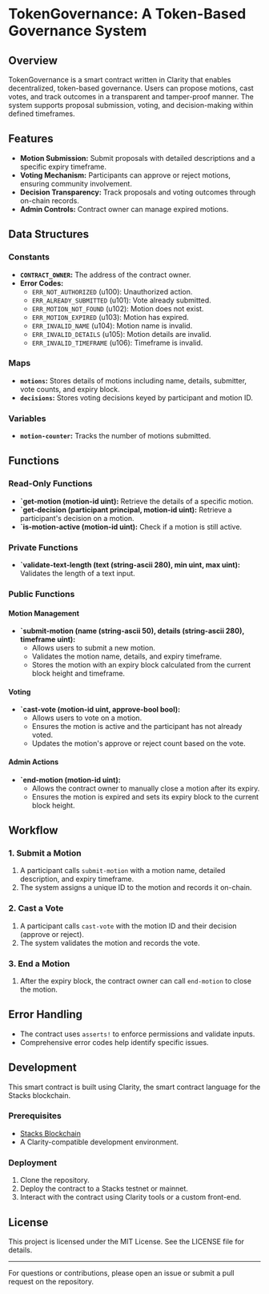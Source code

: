 # TokenGovernance: A Token-Based Governance System

## Overview
TokenGovernance is a smart contract written in Clarity that enables decentralized, token-based governance. Users can propose motions, cast votes, and track outcomes in a transparent and tamper-proof manner. The system supports proposal submission, voting, and decision-making within defined timeframes.

## Features
- **Motion Submission:** Submit proposals with detailed descriptions and a specific expiry timeframe.
- **Voting Mechanism:** Participants can approve or reject motions, ensuring community involvement.
- **Decision Transparency:** Track proposals and voting outcomes through on-chain records.
- **Admin Controls:** Contract owner can manage expired motions.

## Data Structures

### Constants
- **`CONTRACT_OWNER`:** The address of the contract owner.
- **Error Codes:**
  - `ERR_NOT_AUTHORIZED` (u100): Unauthorized action.
  - `ERR_ALREADY_SUBMITTED` (u101): Vote already submitted.
  - `ERR_MOTION_NOT_FOUND` (u102): Motion does not exist.
  - `ERR_MOTION_EXPIRED` (u103): Motion has expired.
  - `ERR_INVALID_NAME` (u104): Motion name is invalid.
  - `ERR_INVALID_DETAILS` (u105): Motion details are invalid.
  - `ERR_INVALID_TIMEFRAME` (u106): Timeframe is invalid.

### Maps
- **`motions`:** Stores details of motions including name, details, submitter, vote counts, and expiry block.
- **`decisions`:** Stores voting decisions keyed by participant and motion ID.

### Variables
- **`motion-counter`:** Tracks the number of motions submitted.

## Functions

### Read-Only Functions
- **`get-motion (motion-id uint):** Retrieve the details of a specific motion.
- **`get-decision (participant principal, motion-id uint):** Retrieve a participant's decision on a motion.
- **`is-motion-active (motion-id uint):** Check if a motion is still active.

### Private Functions
- **`validate-text-length (text (string-ascii 280), min uint, max uint):** Validates the length of a text input.

### Public Functions

#### Motion Management
- **`submit-motion (name (string-ascii 50), details (string-ascii 280), timeframe uint):**
  - Allows users to submit a new motion.
  - Validates the motion name, details, and expiry timeframe.
  - Stores the motion with an expiry block calculated from the current block height and timeframe.

#### Voting
- **`cast-vote (motion-id uint, approve-bool bool):**
  - Allows users to vote on a motion.
  - Ensures the motion is active and the participant has not already voted.
  - Updates the motion's approve or reject count based on the vote.

#### Admin Actions
- **`end-motion (motion-id uint):**
  - Allows the contract owner to manually close a motion after its expiry.
  - Ensures the motion is expired and sets its expiry block to the current block height.

## Workflow

### 1. Submit a Motion
1. A participant calls `submit-motion` with a motion name, detailed description, and expiry timeframe.
2. The system assigns a unique ID to the motion and records it on-chain.

### 2. Cast a Vote
1. A participant calls `cast-vote` with the motion ID and their decision (approve or reject).
2. The system validates the motion and records the vote.

### 3. End a Motion
1. After the expiry block, the contract owner can call `end-motion` to close the motion.

## Error Handling
- The contract uses `asserts!` to enforce permissions and validate inputs.
- Comprehensive error codes help identify specific issues.

## Development
This smart contract is built using Clarity, the smart contract language for the Stacks blockchain.

### Prerequisites
- [Stacks Blockchain](https://stacks.co/)
- A Clarity-compatible development environment.

### Deployment
1. Clone the repository.
2. Deploy the contract to a Stacks testnet or mainnet.
3. Interact with the contract using Clarity tools or a custom front-end.

## License
This project is licensed under the MIT License. See the LICENSE file for details.

---
For questions or contributions, please open an issue or submit a pull request on the repository.


